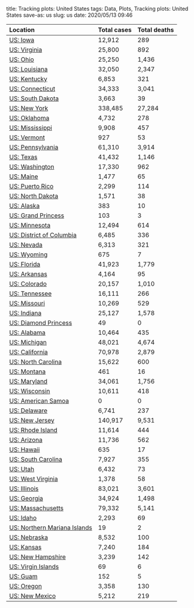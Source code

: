title: Tracking plots:  United States
tags: Data, Plots, Tracking plots:  United States
save-as: us
slug: us
date: 2020/05/13 09:46


| Location                                                              | Total cases   | Total deaths   |
|:----------------------------------------------------------------------|:--------------|:---------------|
| [US: Iowa](html/US-Iowa.html)                                         | 12,912        | 289            |
| [US: Virginia](html/US-Virginia.html)                                 | 25,800        | 892            |
| [US: Ohio](html/US-Ohio.html)                                         | 25,250        | 1,436          |
| [US: Louisiana](html/US-Louisiana.html)                               | 32,050        | 2,347          |
| [US: Kentucky](html/US-Kentucky.html)                                 | 6,853         | 321            |
| [US: Connecticut](html/US-Connecticut.html)                           | 34,333        | 3,041          |
| [US: South Dakota](html/US-South-Dakota.html)                         | 3,663         | 39             |
| [US: New York](html/US-New-York.html)                                 | 338,485       | 27,284         |
| [US: Oklahoma](html/US-Oklahoma.html)                                 | 4,732         | 278            |
| [US: Mississippi](html/US-Mississippi.html)                           | 9,908         | 457            |
| [US: Vermont](html/US-Vermont.html)                                   | 927           | 53             |
| [US: Pennsylvania](html/US-Pennsylvania.html)                         | 61,310        | 3,914          |
| [US: Texas](html/US-Texas.html)                                       | 41,432        | 1,146          |
| [US: Washington](html/US-Washington.html)                             | 17,330        | 962            |
| [US: Maine](html/US-Maine.html)                                       | 1,477         | 65             |
| [US: Puerto Rico](html/US-Puerto-Rico.html)                           | 2,299         | 114            |
| [US: North Dakota](html/US-North-Dakota.html)                         | 1,571         | 38             |
| [US: Alaska](html/US-Alaska.html)                                     | 383           | 10             |
| [US: Grand Princess](html/US-Grand-Princess.html)                     | 103           | 3              |
| [US: Minnesota](html/US-Minnesota.html)                               | 12,494        | 614            |
| [US: District of Columbia](html/US-District-of-Columbia.html)         | 6,485         | 336            |
| [US: Nevada](html/US-Nevada.html)                                     | 6,313         | 321            |
| [US: Wyoming](html/US-Wyoming.html)                                   | 675           | 7              |
| [US: Florida](html/US-Florida.html)                                   | 41,923        | 1,779          |
| [US: Arkansas](html/US-Arkansas.html)                                 | 4,164         | 95             |
| [US: Colorado](html/US-Colorado.html)                                 | 20,157        | 1,010          |
| [US: Tennessee](html/US-Tennessee.html)                               | 16,111        | 266            |
| [US: Missouri](html/US-Missouri.html)                                 | 10,269        | 529            |
| [US: Indiana](html/US-Indiana.html)                                   | 25,127        | 1,578          |
| [US: Diamond Princess](html/US-Diamond-Princess.html)                 | 49            | 0              |
| [US: Alabama](html/US-Alabama.html)                                   | 10,464        | 435            |
| [US: Michigan](html/US-Michigan.html)                                 | 48,021        | 4,674          |
| [US: California](html/US-California.html)                             | 70,978        | 2,879          |
| [US: North Carolina](html/US-North-Carolina.html)                     | 15,622        | 600            |
| [US: Montana](html/US-Montana.html)                                   | 461           | 16             |
| [US: Maryland](html/US-Maryland.html)                                 | 34,061        | 1,756          |
| [US: Wisconsin](html/US-Wisconsin.html)                               | 10,611        | 418            |
| [US: American Samoa](html/US-American-Samoa.html)                     | 0             | 0              |
| [US: Delaware](html/US-Delaware.html)                                 | 6,741         | 237            |
| [US: New Jersey](html/US-New-Jersey.html)                             | 140,917       | 9,531          |
| [US: Rhode Island](html/US-Rhode-Island.html)                         | 11,614        | 444            |
| [US: Arizona](html/US-Arizona.html)                                   | 11,736        | 562            |
| [US: Hawaii](html/US-Hawaii.html)                                     | 635           | 17             |
| [US: South Carolina](html/US-South-Carolina.html)                     | 7,927         | 355            |
| [US: Utah](html/US-Utah.html)                                         | 6,432         | 73             |
| [US: West Virginia](html/US-West-Virginia.html)                       | 1,378         | 58             |
| [US: Illinois](html/US-Illinois.html)                                 | 83,021        | 3,601          |
| [US: Georgia](html/US-Georgia.html)                                   | 34,924        | 1,498          |
| [US: Massachusetts](html/US-Massachusetts.html)                       | 79,332        | 5,141          |
| [US: Idaho](html/US-Idaho.html)                                       | 2,293         | 69             |
| [US: Northern Mariana Islands](html/US-Northern-Mariana-Islands.html) | 19            | 2              |
| [US: Nebraska](html/US-Nebraska.html)                                 | 8,532         | 100            |
| [US: Kansas](html/US-Kansas.html)                                     | 7,240         | 184            |
| [US: New Hampshire](html/US-New-Hampshire.html)                       | 3,239         | 142            |
| [US: Virgin Islands](html/US-Virgin-Islands.html)                     | 69            | 6              |
| [US: Guam](html/US-Guam.html)                                         | 152           | 5              |
| [US: Oregon](html/US-Oregon.html)                                     | 3,358         | 130            |
| [US: New Mexico](html/US-New-Mexico.html)                             | 5,212         | 219            |
